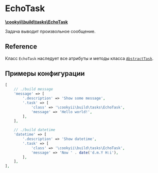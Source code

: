 EchoTask
========

[**\cookyii\build\tasks\EchoTask**](https://github.com/cookyii/build/blob/master/tasks/EchoTask.php)

Задача выводит произвольное сообщение.

Reference
---------

Класс `EchoTask` наследует все атрибуты и методы класса [`AbstractTask`][].

Примеры конфигурации
--------------------
```php
[
    // ./build message
    'message' => [
        '.description' => 'Show some message',
        '.task' => [
            'class' => '\cookyii\build\tasks\EchoTask',
            'message' => 'Hello world!',
        ],
    ],
    
    // ./build datetime
    'datetime' => [
        '.description' => 'Show datetime',
        '.task' => [
            'class' => '\cookyii\build\tasks\EchoTask',
            'message' => 'Now ' . date('d.m.Y H:i'),
        ],
    ],
],
```

[`AbstractTask`]: 03-reference-abstract-task.md
